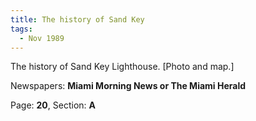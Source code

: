 ```yaml
---  
title: The history of Sand Key  
tags:  
  - Nov 1989  
---  
```

  
The history of Sand Key Lighthouse. [Photo and map.]  
  
Newspapers: **Miami Morning News or The Miami Herald**  
  
Page: **20**, Section: **A** 
